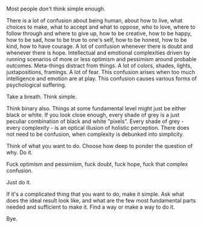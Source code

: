 Most people don't think simple enough.

There is a lot of confusion about being human, about how to live, what choices to make, what to accept and what to oppose, who to love,
where to follow through and where to give up, how to be creative, how to be happy, how to be sad, how to be true to one's self, how to be honest, how to be kind, how to have courage.
A lot of confusion whenever there is doubt and whenever there is hope.
Intellectual and emotional complexities driven by running scenarios of more or less optimism and pessimism around probable outcomes.
Meta-things distract from things.
A lot of colors, shades, lights, juxtapositions, framings.
A lot of fear.
This confusion arises when too much intelligence and emotion are at play.
This confusion causes various forms of psychological suffering.

Take a breath. Think simple.

Think binary also.
Things at some fundamental level might just be either black or white.
If you look close enough, every shade of grey is a just peculiar combination of black and white "pixels".
Every shade of grey - every complexity - is an optical illusion of holistic perception.
There does not need to be confusion, when complexity is debunked into simplicity.

Think of what you want to do.
Choose how deep to ponder the question of why.
Do it.

Fuck optimism and pessimism, fuck doubt, fuck hope, fuck that complex confusion.

Just do it.

If it's a complicated thing that you want to do, make it simple.
Ask what does the ideal result look like, and what are the few most fundamental parts needed and sufficient to make it.
Find a way or make a way to do it.

Bye.
